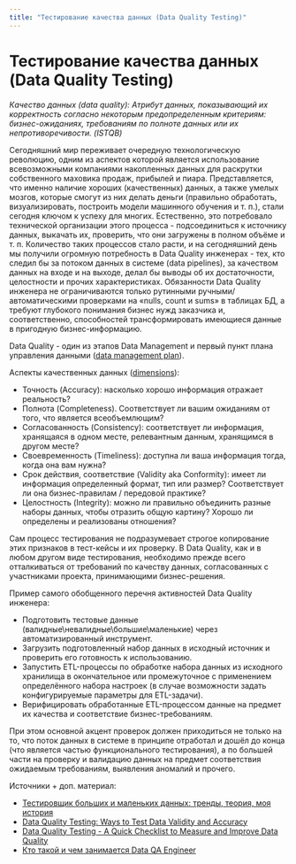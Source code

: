 ```yaml
---
title: "Тестирование качества данных (Data Quality Testing)"
---
```


# Тестирование качества данных (Data Quality Testing)

_Качество данных (data quality): Атрибут данных, показывающий их корректность согласно некоторым предопределенным критериям: бизнес-ожиданиях, требованиям по полноте данных или их непротиворечивости. (ISTQB)_

Сегодняшний мир переживает очередную технологическую революцию, одним из аспектов которой является использование всевозможными компаниями накопленных данных для раскрутки собственного маховика продаж, прибылей и пиара. Представляется, что именно наличие хороших (качественных) данных, а также умелых мозгов, которые смогут из них делать деньги (правильно обработать, визуализировать, построить модели машинного обучения и т. п.), стали сегодня ключом к успеху для многих. Естественно, это потребовало технической организации этого процесса - подсоединиться к источнику данных, выкачать их, проверить, что они загружены в полном объёме и т. п. Количество таких процессов стало расти, и на сегодняшний день мы получили огромную потребность в Data Quality инженерах - тех, кто следил бы за потоком данных в системе (data pipelines), за качеством данных на входе и на выходе, делал бы выводы об их достаточности, целостности и прочих характеристиках. Обязанности Data Quality инженера не ограничиваются только рутинными ручными/автоматическими проверками на «nulls, count и sums» в таблицах БД, а требуют глубокого понимания бизнес нужд заказчика и, соответственно, способностей трансформировать имеющиеся данные в пригодную бизнес-информацию.

Data Quality - один из этапов Data Management и первый пункт плана управления данными ([data management plan](https://dataladder.com/data-quality-management-plan/)).

Аспекты качественных данных ([dimensions](https://smartbridge.com/data-done-right-6-dimensions-of-data-quality/)):

* Точность (Accuracy): насколько хорошо информация отражает реальность?
* Полнота (Completeness). Соответствует ли вашим ожиданиям от того, что является всеобъемлющим?
* Согласованность (Consistency): соответствует ли информация, хранящаяся в одном месте, релевантным данным, хранящимся в другом месте?
* Своевременность (Timeliness): доступна ли ваша информация тогда, когда она вам нужна?
* Срок действия, соответствие (Validity aka Conformity): имеет ли информация определенный формат, тип или размер? Соответствует ли она бизнес-правилам / передовой практике?
* Целостность (Integrity): можно ли правильно объединить разные наборы данных, чтобы отразить общую картину? Хорошо ли определены и реализованы отношения?

Сам процесс тестирования не подразумевает строгое копирование этих признаков в тест-кейсы и их проверку. В Data Quality, как и в любом другом виде тестирования, необходимо прежде всего отталкиваться от требований по качеству данных, согласованных с участниками проекта, принимающими бизнес-решения.

Пример самого обобщенного перечня активностей Data Quality инженера:

* Подготовить тестовые данные (валидные\невалидные\большие\маленькие) через автоматизированный инструмент.
* Загрузить подготовленный набор данных в исходный источник и проверить его готовность к использованию.
* Запустить ETL-процессы по обработке набора данных из исходного хранилища в окончательное или промежуточное с применением определённого набора настроек (в случае возможности задать конфигурируемые параметры для ETL-задачи).
* Верифицировать обработанные ETL-процессом данные на предмет их качества и соответствие бизнес-требованиям.

При этом основной акцент проверок должен приходиться не только на то, что поток данных в системе в принципе отработал и дошёл до конца (что является частью функционального тестирования), а по большей части на проверку и валидацию данных на предмет соответствия ожидаемым требованиям, выявления аномалий и прочего.

Источники + доп. материал:

* [Тестировщик больших и маленьких данных: тренды, теория, моя история](https://habr.com/ru/company/epam\_systems/blog/495478/)
* [Data Quality Testing: Ways to Test Data Validity and Accuracy](https://lakefs.io/data-quality-testing/)
* [Data Quality Testing - A Quick Checklist to Measure and Improve Data Quality](https://dataladder.com/data-quality-test-checklist/)
* [Кто такой и чем занимается Data QA Engineer](https://habr.com/ru/company/skillfactory/blog/591061/)
